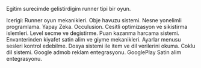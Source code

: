 Egitim surecimde gelistirdigim runner tipi bir oyun.

  Icerigi:
  Runner oyun mekanikleri.
  Obje havuzu sistemi.
  Nesne yonelimli programlama.
  Yapay Zeka.
  Occulusion.
  Cesitli optimizasyon ve sikistirma islemleri.
  Level secme ve degistirme.
  Puan kazanma harcama sistemi.
  Envanterinden kiyafet satin alim ve giyme mekanikleri.
  Ayarlar menusu sesleri kontrol edebilme.
  Dosya sistemi ile item ve dil verilerini okuma.
  Coklu dil sistemi.
  Google admob reklam entegrasyonu.
  GooglePlay Satin alim entegrasyonu.
  

